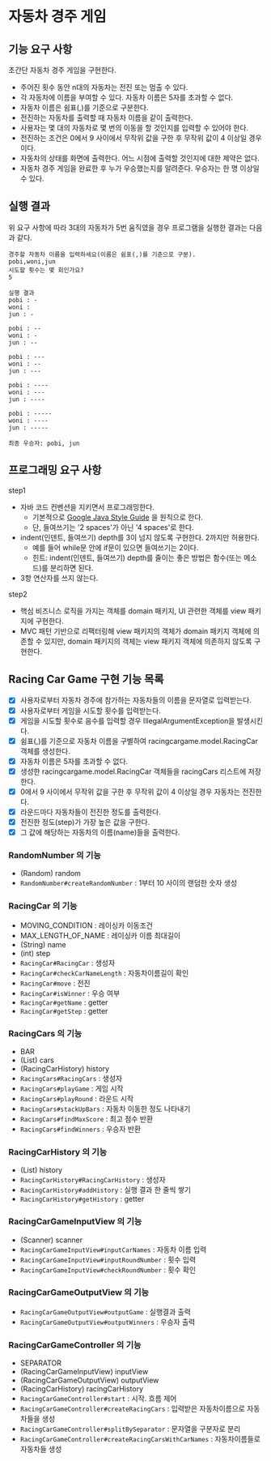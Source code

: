 # 자동차 경주 게임

## 기능 요구 사항
초간단 자동차 경주 게임을 구현한다.
- 주어진 횟수 동안 n대의 자동차는 전진 또는 멈출 수 있다.
- 각 자동차에 이름을 부여할 수 있다. 자동차 이름은 5자를 초과할 수 없다.
- 자동차 이름은 쉼표(,)를 기준으로 구분한다.
- 전진하는 자동차를 출력할 때 자동차 이름을 같이 출력한다.
- 사용자는 몇 대의 자동차로 몇 번의 이동을 할 것인지를 입력할 수 있어야 한다.
- 전진하는 조건은 0에서 9 사이에서 무작위 값을 구한 후 무작위 값이 4 이상일 경우이다.
- 자동차의 상태를 화면에 출력한다. 어느 시점에 출력할 것인지에 대한 제약은 없다.
- 자동차 경주 게임을 완료한 후 누가 우승했는지를 알려준다. 우승자는 한 명 이상일 수 있다.

## 실행 결과
위 요구 사항에 따라 3대의 자동차가 5번 움직였을 경우 프로그램을 실행한 결과는 다음과 같다.
```
경주할 자동차 이름을 입력하세요(이름은 쉼표(,)를 기준으로 구분).
pobi,woni,jun
시도할 횟수는 몇 회인가요?
5

실행 결과
pobi : -
woni : 
jun : -

pobi : --
woni : -
jun : --

pobi : ---
woni : --
jun : ---

pobi : ----
woni : ---
jun : ----

pobi : -----
woni : ----
jun : -----

최종 우승자: pobi, jun
```

## 프로그래밍 요구 사항
step1
- 자바 코드 컨벤션을 지키면서 프로그래밍한다.
  - 기본적으로 [Google Java Style Guide](https://google.github.io/styleguide/javaguide.html) 을 원칙으로 한다.
  - 단, 들여쓰기는 '2 spaces'가 아닌 '4 spaces'로 한다.
- indent(인덴트, 들여쓰기) depth를 3이 넘지 않도록 구현한다. 2까지만 허용한다.
  - 예를 들어 while문 안에 if문이 있으면 들여쓰기는 2이다.
  - 힌트: indent(인덴트, 들여쓰기) depth를 줄이는 좋은 방법은 함수(또는 메소드)를 분리하면 된다.
- 3항 연산자를 쓰지 않는다.

step2
- 핵심 비즈니스 로직을 가지는 객체를 domain 패키지, UI 관련한 객체를 view 패키지에 구현한다.
- MVC 패턴 기반으로 리팩터링해 view 패키지의 객체가 domain 패키지 객체에 의존할 수 있지만, domain 패키지의 객체는 view 패키지 객체에 의존하지 않도록 구현한다.

## Racing Car Game 구현 기능 목록
- [x] 사용자로부터 자동차 경주에 참가하는 자동차들의 이름을 문자열로 입력받는다. 
- [x] 사용자로부터 게임을 시도할 횟수를 입력받는다.
- [x] 게임을 시도할 횟수로 음수를 입력할 경우 IllegalArgumentException을 발생시킨다.
- [x] 쉼표(,)를 기준으로 자동차 이름을 구별하여 racingcargame.model.RacingCar 객체를 생성한다.
- [x] 자동차 이름은 5자를 초과할 수 없다.
- [x] 생성한 racingcargame.model.RacingCar 객체들을 racingCars 리스트에 저장한다.
- [x] 0에서 9 사이에서 무작위 값을 구한 후 무작위 값이 4 이상일 경우 자동차는 전진한다.
- [x] 라운드마다 자동차들이 전진한 정도를 출력한다.
- [x] 전진한 정도(step)가 가장 높은 값을 구한다.
- [x] 그 값에 해당하는 자동차의 이름(name)들을 출력한다.

### RandomNumber 의 기능
- (Random) random
- `RandomNumber#createRandomNumber` : 1부터 10 사이의 랜덤한 숫자 생성

### RacingCar 의 기능
- MOVING_CONDITION : 레이싱카 이동조건
- MAX_LENGTH_OF_NAME : 레이싱카 이름 최대길이
- (String) name
- (int) step
- `RacingCar#RacingCar` : 생성자
- `RacingCar#checkCarNameLength` : 자동차이름길이 확인
- `RacingCar#move` : 전진
- `RacingCar#isWinner` : 우승 여부
- `RacingCar#getName` : getter
- `RacingCar#getStep` : getter

### RacingCars 의 기능
- BAR 
- (List<RacingCar>) cars
- (RacingCarHistory) history
- `RacingCars#RacingCars` : 생성자
- `RacingCars#playGame` : 게임 시작  
- `RacingCars#playRound` : 라운드 시작
- `RacingCars#stackUpBars` : 자동차 이동한 정도 나타내기  
- `RacingCars#findMaxScore` : 최고 점수 반환
- `RacingCars#findWinners` : 우승자 반환

### RacingCarHistory 의 기능
- (List<String>) history 
- `RacingCarHistory#RacingCarHistory` : 생성자
- `RacingCarHistory#addHistory` : 실행 결과 한 줄씩 쌓기
- `RacingCarHistory#getHistory` : getter

### RacingCarGameInputView 의 기능
- (Scanner) scanner
- `RacingCarGameInputView#inputCarNames` : 자동차 이름 입력
- `RacingCarGameInputView#inputRoundNumber` : 횟수 입력
- `RacingCarGameInputView#checkRoundNumber` : 횟수 확인

### RacingCarGameOutputView 의 기능
- `RacingCarGameOutputView#outputGame` : 실행결과 출력
- `RacingCarGameOutputView#outputWinners` : 우승자 출력

### RacingCarGameController 의 기능
- SEPARATOR
- (RacingCarGameInputView) inputView
- (RacingCarGameOutputView) outputView
- (RacingCarHistory) racingCarHistory  
- `RacingCarGameController#start` : 시작. 흐름 제어
- `RacingCarGameController#createRacingCars` : 입력받은 자동차이름으로 자동차들을 생성
- `RacingCarGameController#splitBySeparator` : 문자열을 구분자로 분리
- `RacingCarGameController#createRacingCarsWithCarNames` : 자동차이름들로 자동차들 생성
